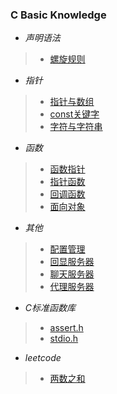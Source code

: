 ### C Basic Knowledge

* *声明语法*
> * [螺旋规则](https://c-faq.com/decl/spiral.anderson.html)

* *指针*
> * [指针与数组](src/ptr_arr.c)
> * [const关键字](src/const.c)
> * [字符与字符串](src/str.c)

* *函数*
> * [函数指针](src/fn_ptr.c)
> * [指针函数](src/ptr_fn.c)
> * [回调函数](src/callback_fn.c)
> * [面向对象](src/oop.c)

* *其他*
> * [配置管理](src/config.c)
> * [回显服务器](src/echo.c)
> * [聊天服务器](src/chat.c)
> * [代理服务器](src/proxy.c)

* *C标准函数库*
> * [assert.h](src/h_assert.c)
> * [stdio.h](src/h_stdio.c)

* *leetcode*
> * [两数之和](src/leetcode_sum_num.c)
